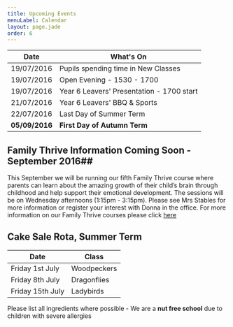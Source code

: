 ```yaml
---
title: Upcoming Events
menuLabel: Calendar
layout: page.jade
order: 6
---
```

| **Date** | **What's On** |
|----------|---------------|
| 19/07/2016 | Pupils spending time in New Classes |
| 19/07/2016 | Open Evening - 1530 - 1700 |
| 19/07/2016 | Year 6 Leavers' Presentation - 1700 start |
| 21/07/2016 | Year 6 Leavers' BBQ & Sports |
| 22/07/2016 | Last Day of Summer Term |
| **05/09/2016** | **First Day of Autumn Term** |

## Family Thrive Information Coming Soon - September 2016##

This September we will be running our fifth Family Thrive course where parents can learn about the amazing growth of their child’s brain through childhood and help support their emotional development. The sessions will be on Wednesday afternoons (1:15pm - 3:15pm). Please see Mrs Stables for more information or register your interest with Donna in the office.
For more information on our Family Thrive courses please click [here][1]


## Cake Sale Rota, Summer Term

| **Date** | **Class** |
|----------|-----------|
| Friday 1st July | Woodpeckers |
| Friday 8th July | Dragonflies |
| Friday 15th July | Ladybirds |

Please list all ingredients where possible - We are a **nut free school** due to children with severe allergies

[1]: https://drive.google.com/folderview?id=0B76W__U5CTntM0gxcHpCaG5tazg&usp=sharing